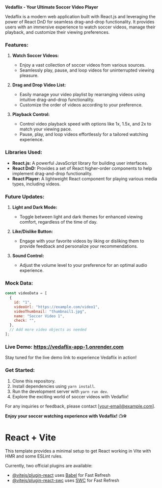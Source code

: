 **Vedaflix - Your Ultimate Soccer Video Player**

Vedaflix is a modern web application built with React.js and leveraging the power of React DnD for seamless drag-and-drop functionality. It provides users with an immersive experience to watch soccer videos, manage their playback, and customize their viewing preferences.

### Features:

1. **Watch Soccer Videos:**
   - Enjoy a vast collection of soccer videos from various sources.
   - Seamlessly play, pause, and loop videos for uninterrupted viewing pleasure.

2. **Drag and Drop Video List:**
   - Easily manage your video playlist by rearranging videos using intuitive drag-and-drop functionality.
   - Customize the order of videos according to your preference.

3. **Playback Control:**
   - Control video playback speed with options like 1x, 1.5x, and 2x to match your viewing pace.
   - Pause, play, and loop videos effortlessly for a tailored watching experience.

### Libraries Used:

- **React.js:** A powerful JavaScript library for building user interfaces.
- **React DnD:** Provides a set of React higher-order components to help implement drag-and-drop functionality.
- **React Player:** A lightweight React component for playing various media types, including videos.

### Future Updates:

1. **Light and Dark Mode:**
   - Toggle between light and dark themes for enhanced viewing comfort, regardless of the time of day.

2. **Like/Dislike Button:**
   - Engage with your favorite videos by liking or disliking them to provide feedback and personalize your recommendations.

3. **Sound Control:**
   - Adjust the volume level to your preference for an optimal audio experience.

### Mock Data:

```javascript
const videoData = [
  {
    id: "1",
    videoUrl: "https://example.com/video1",
    videoThumbnail: "thumbnail1.jpg",
    name: "Soccer Video 1",
    check: "",
  },
  // Add more video objects as needed
];
```

### Live Demo: https://vedaflix-app-1.onrender.com

Stay tuned for the live demo link to experience Vedaflix in action!

### Get Started:

1. Clone this repository.
2. Install dependencies using `yarn install`.
3. Run the development server with `yarn run dev`.
4. Explore the exciting world of soccer videos with Vedaflix!

For any inquiries or feedback, please contact [your-email@example.com].

**Enjoy your soccer watching experience with Vedaflix!** 📺⚽️


# React + Vite

This template provides a minimal setup to get React working in Vite with HMR and some ESLint rules.

Currently, two official plugins are available:

- [@vitejs/plugin-react](https://github.com/vitejs/vite-plugin-react/blob/main/packages/plugin-react/README.md) uses [Babel](https://babeljs.io/) for Fast Refresh
- [@vitejs/plugin-react-swc](https://github.com/vitejs/vite-plugin-react-swc) uses [SWC](https://swc.rs/) for Fast Refresh
